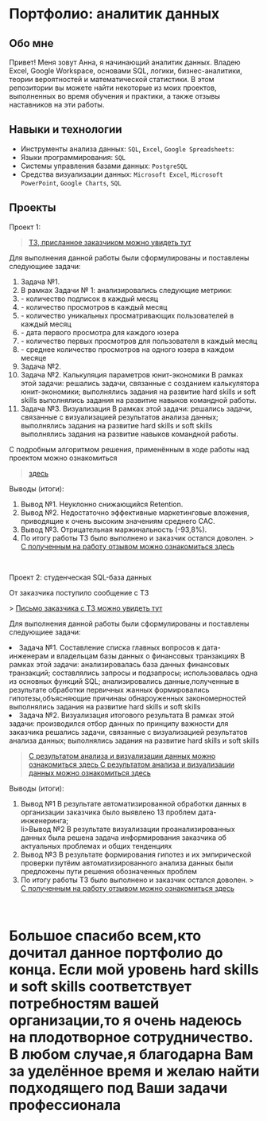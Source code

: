 
# Портфолио: аналитик данных

## Обо мне 

Привет! Меня зовут Анна, я начинающий аналитик данных. Владею Excel, Google Workspace, основами SQL, логики, бизнес-аналитики, теории вероятностей и математической статистики.
В этом репозитории вы можете найти некоторые из моих проектов, выполненных во время обучения и практики, а также отзывы наставников на эти работы.
<br>

## Навыки и технологии
- Инструменты анализа данных: ``SQL``, ``Excel``, ``Google Spreadsheets``: 
- Языки программирования: ``SQL`` 
- Системы управления базами данных: ``PostgreSQL``
- Средства визуализации данных: ``Microsoft Excel``, ``Microsoft PowerPoint``, ``Google Charts``, ``SQL``




## Проекты
<p> Проект 1:</p>

> <a href=""> ТЗ, присланное заказчиком можно увидеть тут </a>
<p> Для выполнения данной работы были сформулированы и поставлены следующиее задачи: <p>
<ol>
	<li> Задача №1. </li>	
<li> В рамках Задачи № 1: анализировались следующие метрики:</li>
	<li> - количество подписок в каждый месяц </li>	 
	<li> - количество просмотров в каждый месяц </li>
	<li> - количество уникальных просматривающих пользователей в каждый месяц </li>
	<li> - дата первого просмотра для каждого юзера </li>
	<li> - количество первых просмотров для пользователя в каждый месяц </li>
	<li> - среднее количество просмотров на одного юзера в каждом месяце </li>
 <li>  Задача №2. </li>	





  <li> Задача №2. Калькуляция параметров юнит-экономики
В рамках этой задачи: 
	 решались задачи, связанные с созданием калькулятора юнит-экономики;
	 выполнялись задания на развитие hard skills и soft skills
	 выполнялись задания на развитие навыков командной работы.
</li>

<li>Задача №3. Визуализация
В рамках этой задачи:
	решались задачи, связанные с визуализацией результатов анализа данных;
	 выполнялись задания на развитие hard skills и soft skills
	 выполнялись задания на развитие навыков командной работы.

</ol>


<p> С подробным алгоритмом решения, применённым в ходе работы над проектом можно ознакомиться <p>

> <a href="08 05_51_2464588ddcf41670.93509142Курсовойпроектexcel_ГнилицкаяАнна.pdf">здесь   </a>
  

<p>Выводы (итоги):<p>
<ol>
  <li>Вывод №1. Неуклонно снижающийся Retention. </li>
  <li>Вывод №2. Недостаточно эффективные маркетинговые вложения, приводящие к очень высоким значениям среднего САС.</li>
  <li>Вывод №3. Отрицательная маржинальность (-93,8%).
	  <li> По итогу работы ТЗ было выполнено и заказчик остался доволен.
		  > <a href="Untitled.png">С полученным на работу отзывом можно ознакомиться здесь   </a>
  
</li>

</ol>
<br> 

<p> Проект 2: студенческая SQL-база данных </p>
<p> От заказчика поступило сообщение с ТЗ<p>
> <a href=" Untitled 3.png"> Письмо заказчика с  ТЗ можно увидеть тут </a>

<p> Для выполнения данной работы были сформулированы и поставлены следующиее задачи: <p>
 <li>Задача №1. Составление списка главных вопросов к дата-инженерам и владельцам базы данных о финансовых транзакциях 	
В рамках этой задачи:
	анализировалась база данных финансовых транзакций;
	 составлялись запросы и подзапросы; 
использовалась одна из основных функций SQL;
анализировались данные,полученные в результате обработки первичных жанных
формировались гипотезы,объясняющие причинаы обнароуженных закономерностей 
	 	 выполнялись задания на развитие hard skills и soft skills
 <li>Задача №2. Визуализация итогового результата
В рамках этой задачи:
	производился отбор данных по принципу важности для заказчика	
	 решались задачи, связанные с визуализацией результатов анализа данных;
	 выполнялись задания на развитие hard skills и soft skills

  > <a href="">С результатом анализа и визуализации данных можно ознакомиться здесь   </a>
  > <a href="">С результатом анализа и визуализации данных можно ознакомиться здесь   </a>
  <p>Выводы (итоги):<p>
<ol>
  <li>Вывод №1 В результате автоматизированной обработки данных в организации заказчика было выявлено 13 проблем дата-инженеринга; </li>
li>Вывод №2 В результате визуализации проанализированных данных была решена задача информирования заказчика об актуальных проблемах и общих тенденциях </li>
  <li>Вывод №3 В результате формирования гипотез и их эмпирической проверки путёим автоматизированного анализа данных были предложены пути решения обозначенных проблем </li>
  <li> По итогу работы ТЗ было выполнено и заказчик остался доволен.
		  > <a href="Untitled 2.png">С полученным на работу отзывом можно ознакомиться здесь   </a

  
</li>

</ol>
<br> 



# Большое спасибо  всем,кто дочитал данное портфолио до конца. Если мой уровень hard skills и soft skills соответствует потребностям вашей организации,то я очень надеюсь на плодотворное сотрудничество. В любом случае,я благодарна Вам за уделённое время и желаю найти подходящего под Ваши задачи профессионала
